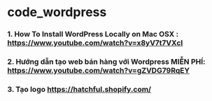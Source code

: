 # code_wordpress

### 1. How To Install WordPress Locally on Mac OSX : https://www.youtube.com/watch?v=x8yV7t7VXcI

### 2. Hướng dẫn tạo web bán hàng với Wordpress MIỄN PHÍ: https://www.youtube.com/watch?v=gZVDG79RqEY

### 3. Tạo logo https://hatchful.shopify.com/
